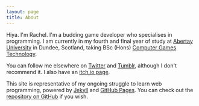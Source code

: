 ```yaml
---
layout: page
title: About
---
```


Hiya. I'm Rachel. I'm a budding game developer who specialises in programming. I am currently in my fourth and final year of study at [Abertay University](http://www.abertay.ac.uk/) in Dundee, Scotland, taking BSc (Hons) [Computer Games Technology](http://www.abertay.ac.uk/courses//ug/comopgamestech/). 

You can follow me elsewhere on [Twitter](https://twitter.com/nershly) and [Tumblr](http://nershly.tumblr.com/), although I don't recommend it. I also have an [itch.io page](http://inertia.itch.io/). 

This site is representative of my ongoing struggle to learn web programming, powered by [Jekyll](https://jekyllrb.com/) and [GitHub Pages](https://pages.github.com/). You can check out the [repository on GitHub](https://github.com/rachelnertia/rachelnertia.github.io) if you wish.

